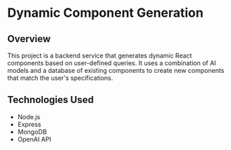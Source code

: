 # Dynamic Component Generation

## Overview

This project is a backend service that generates dynamic React components based on user-defined queries. It uses a combination of AI models and a database of existing components to create new components that match the user's specifications.

## Technologies Used

- Node.js
- Express
- MongoDB
- OpenAI API
